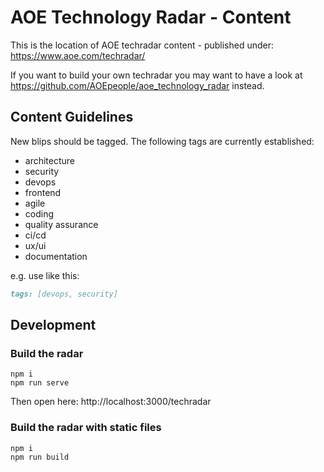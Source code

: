 # AOE Technology Radar - Content

This is the location of AOE techradar content - published under: https://www.aoe.com/techradar/

If you want to build your own techradar you may want to have a look at https://github.com/AOEpeople/aoe_technology_radar instead.

## Content Guidelines

New blips should be tagged. The following tags are currently established:

* architecture
* security
* devops
* frontend
* agile
* coding
* quality assurance
* ci/cd
* ux/ui
* documentation

e.g. use like this:

```md
tags: [devops, security]
```

## Development

### Build the radar
```
npm i
npm run serve
```

Then open here: http://localhost:3000/techradar

### Build the radar with static files
```
npm i
npm run build
```